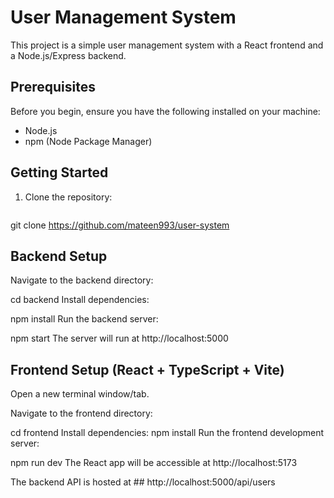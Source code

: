 # User Management System

This project is a simple user management system with a React frontend and a Node.js/Express backend.

## Prerequisites

Before you begin, ensure you have the following installed on your machine:

- Node.js
- npm (Node Package Manager)

## Getting Started

1. Clone the repository:

   ```bash

  git clone https://github.com/mateen993/user-system

## Backend Setup

Navigate to the backend directory:

cd backend
Install dependencies:

npm install
Run the backend server:


npm start
The server will run at http://localhost:5000



## Frontend Setup (React + TypeScript + Vite)
Open a new terminal window/tab.

Navigate to the frontend directory:


cd frontend
Install dependencies:
npm install
Run the frontend development server:

npm run dev
The React app will be accessible at http://localhost:5173 

The backend API is hosted at ## http://localhost:5000/api/users


   
